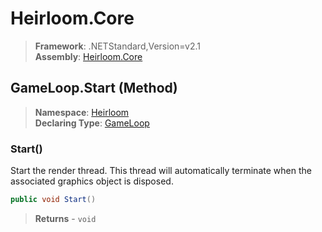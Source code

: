 # Heirloom.Core

> **Framework**: .NETStandard,Version=v2.1  
> **Assembly**: [Heirloom.Core][0]

## GameLoop.Start (Method)

> **Namespace**: [Heirloom][0]  
> **Declaring Type**: [GameLoop][1]

### Start()

Start the render thread. This thread will automatically terminate when the associated graphics object is disposed.

```cs
public void Start()
```

> **Returns** - `void`

[0]: ../../../Heirloom.Core.md
[1]: ../GameLoop.md
